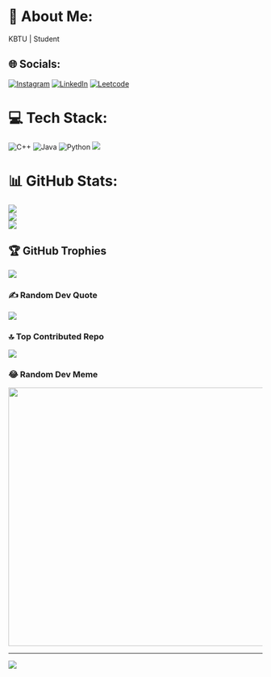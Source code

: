 # 💫 About Me:
KBTU  | Student<br>


## 🌐 Socials:
[![Instagram](https://img.shields.io/badge/Instagram-%23E4405F.svg?logo=Instagram&logoColor=white)](https://instagram.com/berekkt) 
[![LinkedIn](https://img.shields.io/badge/LinkedIn-%230077B5.svg?logo=linkedin&logoColor=white)](https://linkedin.com/in/bereket-yergali-111548272)
[![Leetcode](https://upload.wikimedia.org/wikipedia/commons/0/0a/LeetCode_Logo_black_with_text.svg)](https://leetcode.com/berekkt/)


# 💻 Tech Stack:
![C++](https://img.shields.io/badge/c++-%2300599C.svg?style=for-the-badge&logo=c%2B%2B&logoColor=white) ![Java](https://img.shields.io/badge/java-%23ED8B00.svg?style=for-the-badge&logo=java&logoColor=white) ![Python](https://img.shields.io/badge/python-3670A0?style=for-the-badge&logo=python&logoColor=ffdd54) ![](https://img.shields.io/badge/c++-%2300599C.svg?style=for-the-badge&logo=c%2B%2B&logoColor=white)
# 📊 GitHub Stats:
![](https://github-readme-stats.vercel.app/api?username=beereket&theme=dark&hide_border=false&include_all_commits=true&count_private=true)<br/>
![](https://github-readme-streak-stats.herokuapp.com/?user=beereket&theme=dark&hide_border=false)<br/>
![](https://github-readme-stats.vercel.app/api/top-langs/?username=beereket&theme=dark&hide_border=false&include_all_commits=true&count_private=true&layout=compact)

## 🏆 GitHub Trophies
![](https://github-profile-trophy.vercel.app/?username=beereket&theme=darkhub&no-frame=false&no-bg=false&margin-w=4)

### ✍️ Random Dev Quote
![](https://quotes-github-readme.vercel.app/api?type=horizontal&theme=dark)

### 🔝 Top Contributed Repo
![](https://github-contributor-stats.vercel.app/api?username=beereket&limit=5&theme=dark&combine_all_yearly_contributions=true)

### 😂 Random Dev Meme
<img src="https://rm.up.railway.app/" width="512px"/>

---
[![](https://visitcount.itsvg.in/api?id=beereket&icon=5&color=12)](https://visitcount.itsvg.in)

<!-- Proudly created with GPRM ( https://gprm.itsvg.in ) -->
